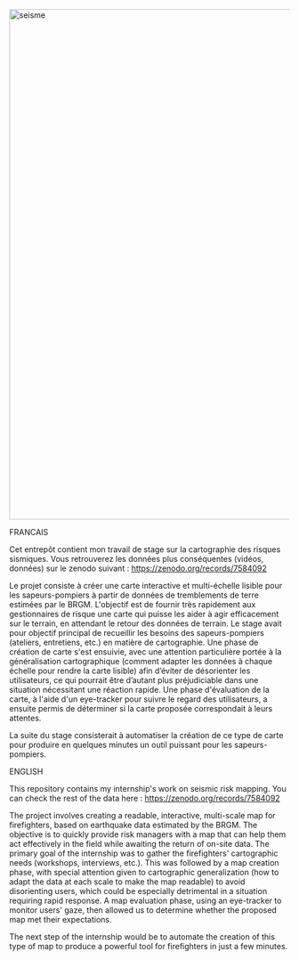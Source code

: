 <img width="1917" height="917" alt="seisme" src="https://github.com/user-attachments/assets/8bb2ddd1-2fae-44c7-b4c0-35874e5bd3dc" />

FRANCAIS

Cet entrepôt contient mon travail de stage sur la cartographie des risques sismiques. Vous retrouverez les données plus conséquentes (vidéos, données) sur le zenodo suivant : https://zenodo.org/records/7584092 

Le projet consiste à créer une carte interactive et multi-échelle lisible pour les sapeurs-pompiers à partir de données de tremblements de terre estimées par le BRGM. L'objectif est de fournir très rapidement aux gestionnaires de risque une carte qui puisse les aider à agir efficacement sur le terrain, en attendant le retour des données de terrain.
Le stage avait pour objectif principal de recueillir les besoins des sapeurs-pompiers (ateliers, entretiens, etc.) en matière de cartographie. Une phase de création de carte s'est ensuivie, avec une attention particulière portée à la généralisation cartographique (comment adapter les données à chaque échelle pour rendre la carte lisible) afin d’éviter de désorienter les utilisateurs, ce qui pourrait être d’autant plus préjudiciable dans une situation nécessitant une réaction rapide. Une phase d'évaluation de la carte, à l'aide d'un eye-tracker pour suivre le regard des utilisateurs, a ensuite permis de déterminer si la carte proposée correspondait à leurs attentes.

La suite du stage consisterait à automatiser la création de ce type de carte pour produire en quelques minutes un outil puissant pour les sapeurs-pompiers.

ENGLISH

This repository contains my internship's work on seismic risk mapping. You can check the rest of the data here : https://zenodo.org/records/7584092

The project involves creating a readable, interactive, multi-scale map for firefighters, based on earthquake data estimated by the BRGM. The objective is to quickly provide risk managers with a map that can help them act effectively in the field while awaiting the return of on-site data.
The primary goal of the internship was to gather the firefighters' cartographic needs (workshops, interviews, etc.). This was followed by a map creation phase, with special attention given to cartographic generalization (how to adapt the data at each scale to make the map readable) to avoid disorienting users, which could be especially detrimental in a situation requiring rapid response. A map evaluation phase, using an eye-tracker to monitor users' gaze, then allowed us to determine whether the proposed map met their expectations.

The next step of the internship would be to automate the creation of this type of map to produce a powerful tool for firefighters in just a few minutes.

